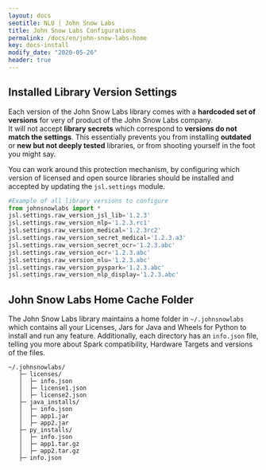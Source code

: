 ```yaml
---
layout: docs
seotitle: NLU | John Snow Labs
title: John Snow Labs Configurations
permalink: /docs/en/john-snow-labs-home
key: docs-install
modify_date: "2020-05-26"
header: true
---
```


<div class="main-docs" markdown="1"><div class="h3-box" markdown="1">



## Installed Library Version Settings
Each version of the John Snow Labs library comes with a **hardcoded set of versions** for very of product of the John Snow Labs company.       
It will not accept **library secrets** which correspond to **versions do not match the settings**.
This essentially prevents you from installing **outdated** or **new but not deeply tested** libraries, or from shooting yourself in the foot you might say.


You can work around this protection mechanism, by configuring which version of licensed and open source libraries should be installed and accepted by updating the 
`jsl.settings` module. 

```python
#Example of all library versions to configure
from johnsnowlabs import *
jsl.settings.raw_version_jsl_lib='1.2.3'
jsl.settings.raw_version_nlp='1.2.3.rc1'
jsl.settings.raw_version_medical='1.2.3rc2'
jsl.settings.raw_version_secret_medical='1.2.3.a3'
jsl.settings.raw_version_secret_ocr='1.2.3.abc'
jsl.settings.raw_version_ocr='1.2.3.abc'
jsl.settings.raw_version_nlu='1.2.3.abc'
jsl.settings.raw_version_pyspark='1.2.3.abc'
jsl.settings.raw_version_nlp_display='1.2.3.abc'
```

</div><div class="h3-box" markdown="1">

## John Snow Labs Home Cache Folder
The John Snow Labs library maintains a home folder in `~/.johnsnowlabs` which contains all your Licenses, Jars for Java and Wheels for Python to install and run any feature.
Additionally, each directory has an `info.json` file, telling you more about Spark compatibility, Hardware Targets and versions of the files.


```shell
~/.johnsnowlabs/
   ├─ licenses/
   │  ├─ info.json
   │  ├─ license1.json
   │  ├─ license2.json
   ├─ java_installs/
   │  ├─ info.json
   │  ├─ app1.jar
   │  ├─ app2.jar
   ├─ py_installs/
   │  ├─ info.json
   │  ├─ app1.tar.gz
   │  ├─ app2.tar.gz
   ├─ info.json

```
</div></div>